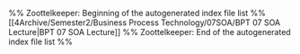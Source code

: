 %% Zoottelkeeper: Beginning of the autogenerated index file list  %%
 [[4Archive/Semester2/Business Process Technology/07SOA/BPT 07 SOA Lecture|BPT 07 SOA Lecture]]
%% Zoottelkeeper: End of the autogenerated index file list  %%

